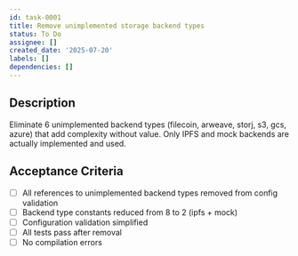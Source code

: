 ```yaml
---
id: task-0001
title: Remove unimplemented storage backend types
status: To Do
assignee: []
created_date: '2025-07-20'
labels: []
dependencies: []
---
```


## Description

Eliminate 6 unimplemented backend types (filecoin, arweave, storj, s3, gcs, azure) that add complexity without value. Only IPFS and mock backends are actually implemented and used.

## Acceptance Criteria

- [ ] All references to unimplemented backend types removed from config validation
- [ ] Backend type constants reduced from 8 to 2 (ipfs + mock)
- [ ] Configuration validation simplified
- [ ] All tests pass after removal
- [ ] No compilation errors
